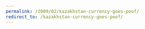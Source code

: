 ```yaml
---
permalink: /2009/02/kazakhstan-currency-goes-poof/
redirect_to: /kazakhstan-currency-goes-poof/
---
```

